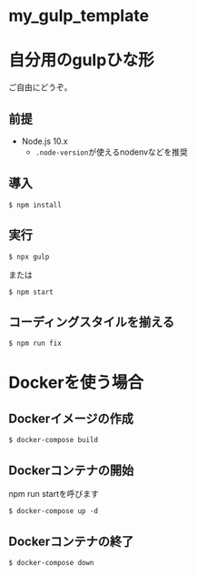 my_gulp_template
=====================

# 自分用のgulpひな形

ご自由にどうぞ。

## 前提
* Node.js 10.x
    * `.node-version`が使えるnodenvなどを推奨


## 導入
```
$ npm install
```

## 実行
```
$ npx gulp
```
または
```
$ npm start
```

## コーディングスタイルを揃える
```
$ npm run fix
```


# Dockerを使う場合

## Dockerイメージの作成
```
$ docker-compose build
```
## Dockerコンテナの開始
npm run startを呼びます
```
$ docker-compose up -d
```
## Dockerコンテナの終了
```
$ docker-compose down
```

